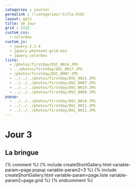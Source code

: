 ```yaml
---
categories : journal
permalink : /:categories/:title.html
layout: gal2
title: 3e Jour
grid : 2122
custom_css:
  - colorbox
custom_js:
  - jquery-2.1.4
  - jquery.photoset-grid.min
  - jquery.colorbox
liste:
  - /photos/firstday/DSC_0014.JPG
  - ../photos/firstday/DSC_0017.JPG
  - /photos/firstday/DSC_0007.JPG
  - ../../../photos/firstday/DSC_0021.JPG
  - ../../../photos/firstday/DSC_0007.JPG
  - ../../../photos/firstday/DSC_0019.JPG
  - ../../../photos/firstday/DSC_0004.JPG
popup:
  - ../../../photos/firstday/DSC_0010.JPG
  - ../../../photos/firstday/DSC_0011.JPG
  - ../../../photos/firstday/DSC_0012.JPG
---
```


# Jour 3

## La bringue

{% comment %}
{% include createShortGallery.html variable-param=page.popup variable-param2=3 %}
{% include createShortGallery.html variable-param=page.liste variable-param2=page.grid %} 
{% endcomment %}


